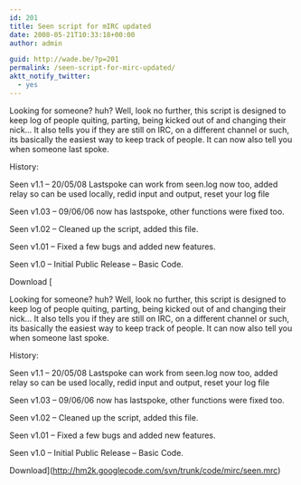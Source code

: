 ```yaml
---
id: 201
title: Seen script for mIRC updated
date: 2008-05-21T10:33:18+00:00
author: admin

guid: http://wade.be/?p=201
permalink: /seen-script-for-mirc-updated/
aktt_notify_twitter:
  - yes
---
```

<p class="lead">
  Looking for someone? huh? Well, look no further, this script is designed to keep log of people quiting, parting, being kicked out of and changing their nick&#8230; It also tells you if they are still on IRC, on a different channel or such, its basically the easiest way to keep track of people. It can now also tell you when someone last spoke.
</p>

<!--more-->History:

Seen v1.1 &#8211; 20/05/08 Lastspoke can work from seen.log now too, added relay so can be used locally, redid input and output, reset your log file
  
Seen v1.03 &#8211; 09/06/06 now has lastspoke, other functions were fixed too.
  
Seen v1.02 &#8211; Cleaned up the script, added this file.
  
Seen v1.01 &#8211; Fixed a few bugs and added new features.
  
Seen v1.0 &#8211; Initial Public Release &#8211; Basic Code.

Download [<p class="lead">
  Looking for someone? huh? Well, look no further, this script is designed to keep log of people quiting, parting, being kicked out of and changing their nick&#8230; It also tells you if they are still on IRC, on a different channel or such, its basically the easiest way to keep track of people. It can now also tell you when someone last spoke.
</p>

<!--more-->History:

Seen v1.1 &#8211; 20/05/08 Lastspoke can work from seen.log now too, added relay so can be used locally, redid input and output, reset your log file
  
Seen v1.03 &#8211; 09/06/06 now has lastspoke, other functions were fixed too.
  
Seen v1.02 &#8211; Cleaned up the script, added this file.
  
Seen v1.01 &#8211; Fixed a few bugs and added new features.
  
Seen v1.0 &#8211; Initial Public Release &#8211; Basic Code.

Download](http://hm2k.googlecode.com/svn/trunk/code/mirc/seen.mrc)